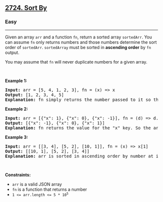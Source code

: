 <h2><a href="https://leetcode.com/problems/sort-by/">2724. Sort By</a></h2><h3>Easy</h3><hr><div><p>Given an array <code>arr</code> and a function <code>fn</code>, return a sorted array <code>sortedArr</code>. You can assume&nbsp;<code>fn</code>&nbsp;only returns numbers and those numbers determine the sort order of&nbsp;<code>sortedArr</code>. <code>sortedArray</code> must be sorted in <strong>ascending order</strong> by <code>fn</code> output.</p>

<p>You may assume that <code>fn</code> will never duplicate numbers for a given array.</p>

<p>&nbsp;</p>
<p><strong class="example">Example 1:</strong></p>

<pre><strong>Input:</strong> arr = [5, 4, 1, 2, 3], fn = (x) =&gt; x
<strong>Output:</strong> [1, 2, 3, 4, 5]
<strong>Explanation:</strong> fn simply returns the number passed to it so the array is sorted in ascending order.
</pre>

<p><strong class="example">Example 2:</strong></p>

<pre data-sider-select-id="e7ec8ae6-3b25-43ae-ad73-2ddafcb5687d"><strong>Input:</strong> arr = [{"x": 1}, {"x": 0}, {"x": -1}], fn = (d) =&gt; d.x
<strong>Output:</strong> [{"x": -1}, {"x": 0}, {"x": 1}]
<strong>Explanation:</strong> fn returns the value for the "x" key. So the array is sorted based on that value.
</pre>

<p><strong class="example">Example 3:</strong></p>

<pre><strong>Input:</strong> arr = [[3, 4], [5, 2], [10, 1]], fn = (x) =&gt; x[1]
<strong>Output:</strong> [[10, 1], [5, 2], [3, 4]]
<strong>Explanation:</strong> arr is sorted in ascending order by number at index=1.&nbsp;
</pre>

<p>&nbsp;</p>
<p><strong>Constraints:</strong></p>

<ul>
	<li><code>arr</code> is a valid JSON array</li>
	<li><code>fn</code> is a function that returns a number</li>
	<li><code>1 &lt;=&nbsp;arr.length &lt;= 5 * 10<sup>5</sup></code></li>
</ul>
</div>